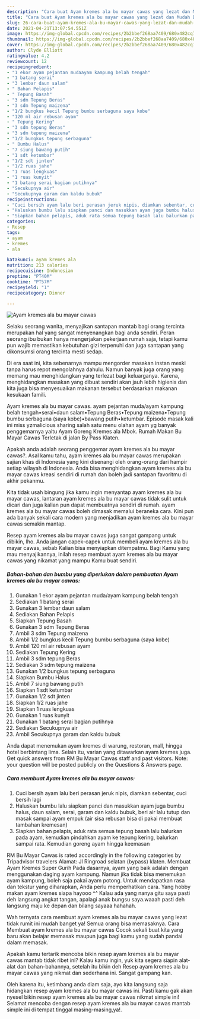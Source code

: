 ```yaml
---
description: "Cara buat Ayam kremes ala bu mayar cawas yang lezat dan Mudah Dibuat"
title: "Cara buat Ayam kremes ala bu mayar cawas yang lezat dan Mudah Dibuat"
slug: 26-cara-buat-ayam-kremes-ala-bu-mayar-cawas-yang-lezat-dan-mudah-dibuat
date: 2021-04-21T13:07:54.551Z
image: https://img-global.cpcdn.com/recipes/2b2bbef268aa7409/680x482cq70/ayam-kremes-ala-bu-mayar-cawas-foto-resep-utama.jpg
thumbnail: https://img-global.cpcdn.com/recipes/2b2bbef268aa7409/680x482cq70/ayam-kremes-ala-bu-mayar-cawas-foto-resep-utama.jpg
cover: https://img-global.cpcdn.com/recipes/2b2bbef268aa7409/680x482cq70/ayam-kremes-ala-bu-mayar-cawas-foto-resep-utama.jpg
author: Clyde Elliott
ratingvalue: 4.2
reviewcount: 12
recipeingredient:
- "1 ekor ayam pejantan mudaayam kampung belah tengah"
- "1 batang serai"
- "3 lembar daun salam"
- " Bahan Pelapis"
- " Tepung Basah"
- "3 sdm Tepung Beras"
- "3 sdm Tepung maizena"
- "1/2 bungkus kecil Tepung bumbu serbaguna saya kobe"
- "120 ml air rebusan ayam"
- " Tepung Kering"
- "3 sdm tepung Beras"
- "3 sdm tepung maizena"
- "1/2 bungkus tepung serbaguna"
- " Bumbu Halus"
- "7 siung bawang putih"
- "1 sdt ketumbar"
- "1/2 sdt jinten"
- "1/2 ruas jahe"
- "1 ruas lengkuas"
- "1 ruas kunyit"
- "1 batang serai bagian putihnya"
- "Secukupnya air"
- "Secukupnya garam dan kaldu bubuk"
recipeinstructions:
- "Cuci bersih ayam lalu beri perasan jeruk nipis, diamkan sebentar, cuci bersih lagi"
- "Haluskan bumbu lalu siapkan panci dan masukkan ayam juga bumbu halus, daun salam, serai, garam dan kaldu bubuk, beri air lalu tutup dan masak sampai ayam empuk (air sisa rebusan bisa di pakai membuat tambahan kremesan)"
- "Siapkan bahan pelapis, aduk rata semua tepung basah lalu balurkan pada ayam, kemudian pindahkan ayam ke tepung kering, balurkan sampai rata. Kemudian goreng ayam hingga keemasan"
categories:
- Resep
tags:
- ayam
- kremes
- ala

katakunci: ayam kremes ala 
nutrition: 213 calories
recipecuisine: Indonesian
preptime: "PT40M"
cooktime: "PT57M"
recipeyield: "1"
recipecategory: Dinner

---
```



![Ayam kremes ala bu mayar cawas](https://img-global.cpcdn.com/recipes/2b2bbef268aa7409/680x482cq70/ayam-kremes-ala-bu-mayar-cawas-foto-resep-utama.jpg)

Selaku seorang wanita, menyajikan santapan mantab bagi orang tercinta merupakan hal yang sangat menyenangkan bagi anda sendiri. Peran seorang ibu bukan hanya mengerjakan pekerjaan rumah saja, tetapi kamu pun wajib memastikan kebutuhan gizi terpenuhi dan juga santapan yang dikonsumsi orang tercinta mesti sedap.

Di era  saat ini, kita sebenarnya mampu mengorder masakan instan meski tanpa harus repot mengolahnya dahulu. Namun banyak juga orang yang memang mau menghidangkan yang terlezat bagi keluarganya. Karena, menghidangkan masakan yang dibuat sendiri akan jauh lebih higienis dan kita juga bisa menyesuaikan makanan tersebut berdasarkan makanan kesukaan famili. 

Ayam kremes ala bu mayar cawas. ayam pejantan muda/ayam kampung belah tengah•serai•daun salam•Tepung Beras•Tepung maizena•Tepung bumbu serbaguna (saya kobe)•bawang putih•ketumbar. Episode masak kali ini miss yzmalicious sharing salah satu menu olahan ayam yg banyak penggemarnya yaitu Ayam Goreng Kremes ala Mbok. Rumah Makan Bu Mayar Cawas Terletak di jalan By Pass Klaten.

Apakah anda adalah seorang penggemar ayam kremes ala bu mayar cawas?. Asal kamu tahu, ayam kremes ala bu mayar cawas merupakan sajian khas di Indonesia yang kini disenangi oleh orang-orang dari hampir setiap wilayah di Indonesia. Anda bisa menghidangkan ayam kremes ala bu mayar cawas kreasi sendiri di rumah dan boleh jadi santapan favoritmu di akhir pekanmu.

Kita tidak usah bingung jika kamu ingin menyantap ayam kremes ala bu mayar cawas, lantaran ayam kremes ala bu mayar cawas tidak sulit untuk dicari dan juga kalian pun dapat membuatnya sendiri di rumah. ayam kremes ala bu mayar cawas boleh dimasak memalui beraneka cara. Kini pun ada banyak sekali cara modern yang menjadikan ayam kremes ala bu mayar cawas semakin mantap.

Resep ayam kremes ala bu mayar cawas juga sangat gampang untuk dibikin, lho. Anda jangan capek-capek untuk membeli ayam kremes ala bu mayar cawas, sebab Kalian bisa menyiapkan ditempatmu. Bagi Kamu yang mau menyajikannya, inilah resep membuat ayam kremes ala bu mayar cawas yang nikamat yang mampu Kamu buat sendiri.

<!--inarticleads1-->

##### Bahan-bahan dan bumbu yang diperlukan dalam pembuatan Ayam kremes ala bu mayar cawas:

1. Gunakan 1 ekor ayam pejantan muda/ayam kampung belah tengah
1. Sediakan 1 batang serai
1. Gunakan 3 lembar daun salam
1. Sediakan  Bahan Pelapis
1. Siapkan  Tepung Basah
1. Gunakan 3 sdm Tepung Beras
1. Ambil 3 sdm Tepung maizena
1. Ambil 1/2 bungkus kecil Tepung bumbu serbaguna (saya kobe)
1. Ambil 120 ml air rebusan ayam
1. Sediakan  Tepung Kering
1. Ambil 3 sdm tepung Beras
1. Sediakan 3 sdm tepung maizena
1. Gunakan 1/2 bungkus tepung serbaguna
1. Siapkan  Bumbu Halus
1. Ambil 7 siung bawang putih
1. Siapkan 1 sdt ketumbar
1. Gunakan 1/2 sdt jinten
1. Siapkan 1/2 ruas jahe
1. Siapkan 1 ruas lengkuas
1. Gunakan 1 ruas kunyit
1. Gunakan 1 batang serai bagian putihnya
1. Sediakan Secukupnya air
1. Ambil Secukupnya garam dan kaldu bubuk


Anda dapat menemukan ayam kremes di warung, restoran, mall, hingga hotel berbintang lima. Selain itu, varian yang ditawarkan ayam kremes juga. Get quick answers from RM Bu Mayar Cawas staff and past visitors. Note: your question will be posted publicly on the Questions &amp; Answers page. 

<!--inarticleads2-->

##### Cara membuat Ayam kremes ala bu mayar cawas:

1. Cuci bersih ayam lalu beri perasan jeruk nipis, diamkan sebentar, cuci bersih lagi
1. Haluskan bumbu lalu siapkan panci dan masukkan ayam juga bumbu halus, daun salam, serai, garam dan kaldu bubuk, beri air lalu tutup dan masak sampai ayam empuk (air sisa rebusan bisa di pakai membuat tambahan kremesan)
1. Siapkan bahan pelapis, aduk rata semua tepung basah lalu balurkan pada ayam, kemudian pindahkan ayam ke tepung kering, balurkan sampai rata. Kemudian goreng ayam hingga keemasan


RM Bu Mayar Cawas is rated accordingly in the following categories by Tripadvisor travelers Alamat: Jl Ringroad selatan (bypass) klaten. Membuat Ayam Kremes Super Gurih Pada dasarnya, ayam yang baik adalah dengan menggunakan daging ayam kampung. Namun jika tidak bisa menemukan ayam kampung, boleh saja pakai ayam potong. Untuk mendapatkan rasa dan tekstur yang diharapkan, Anda perlu memperhatikan cara. Yang hobby makan ayam kremes siapa hayooo ^^ Kalau ada yang nanya gitu saya pasti deh langsung angkat tangan, apalagi anak bungsu saya.waaah pasti deh langsung maju ke depan dan bilang sayaaa hahahah. 

Wah ternyata cara membuat ayam kremes ala bu mayar cawas yang lezat tidak rumit ini mudah banget ya! Semua orang bisa memasaknya. Cara Membuat ayam kremes ala bu mayar cawas Cocok sekali buat kita yang baru akan belajar memasak maupun juga bagi kamu yang sudah pandai dalam memasak.

Apakah kamu tertarik mencoba bikin resep ayam kremes ala bu mayar cawas mantab tidak ribet ini? Kalau kamu ingin, yuk kita segera siapin alat-alat dan bahan-bahannya, setelah itu bikin deh Resep ayam kremes ala bu mayar cawas yang nikmat dan sederhana ini. Sangat gampang kan. 

Oleh karena itu, ketimbang anda diam saja, ayo kita langsung saja hidangkan resep ayam kremes ala bu mayar cawas ini. Pasti kamu gak akan nyesel bikin resep ayam kremes ala bu mayar cawas nikmat simple ini! Selamat mencoba dengan resep ayam kremes ala bu mayar cawas mantab simple ini di tempat tinggal masing-masing,ya!.

